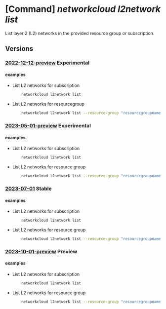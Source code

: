 # [Command] _networkcloud l2network list_

List layer 2 (L2) networks in the provided resource group or subscription.

## Versions

### [2022-12-12-preview](/Resources/mgmt-plane/L3N1YnNjcmlwdGlvbnMve30vcHJvdmlkZXJzL21pY3Jvc29mdC5uZXR3b3JrY2xvdWQvbDJuZXR3b3Jrcw==/2022-12-12-preview.xml) **Experimental**

<!-- mgmt-plane /subscriptions/{}/providers/microsoft.networkcloud/l2networks 2022-12-12-preview -->
<!-- mgmt-plane /subscriptions/{}/resourcegroups/{}/providers/microsoft.networkcloud/l2networks 2022-12-12-preview -->

#### examples

- List L2 networks for subscription
    ```bash
        networkcloud l2network list
    ```

- List L2 networks for resourcegroup
    ```bash
        networkcloud l2network list --resource-group "resourcegroupname"
    ```

### [2023-05-01-preview](/Resources/mgmt-plane/L3N1YnNjcmlwdGlvbnMve30vcHJvdmlkZXJzL21pY3Jvc29mdC5uZXR3b3JrY2xvdWQvbDJuZXR3b3Jrcw==/2023-05-01-preview.xml) **Experimental**

<!-- mgmt-plane /subscriptions/{}/providers/microsoft.networkcloud/l2networks 2023-05-01-preview -->
<!-- mgmt-plane /subscriptions/{}/resourcegroups/{}/providers/microsoft.networkcloud/l2networks 2023-05-01-preview -->

#### examples

- List L2 networks for subscription
    ```bash
        networkcloud l2network list
    ```

- List L2 networks for resource group
    ```bash
        networkcloud l2network list --resource-group "resourcegroupname"
    ```

### [2023-07-01](/Resources/mgmt-plane/L3N1YnNjcmlwdGlvbnMve30vcHJvdmlkZXJzL21pY3Jvc29mdC5uZXR3b3JrY2xvdWQvbDJuZXR3b3Jrcw==/2023-07-01.xml) **Stable**

<!-- mgmt-plane /subscriptions/{}/providers/microsoft.networkcloud/l2networks 2023-07-01 -->
<!-- mgmt-plane /subscriptions/{}/resourcegroups/{}/providers/microsoft.networkcloud/l2networks 2023-07-01 -->

#### examples

- List L2 networks for subscription
    ```bash
        networkcloud l2network list
    ```

- List L2 networks for resource group
    ```bash
        networkcloud l2network list --resource-group "resourcegroupname"
    ```

### [2023-10-01-preview](/Resources/mgmt-plane/L3N1YnNjcmlwdGlvbnMve30vcHJvdmlkZXJzL21pY3Jvc29mdC5uZXR3b3JrY2xvdWQvbDJuZXR3b3Jrcw==/2023-10-01-preview.xml) **Preview**

<!-- mgmt-plane /subscriptions/{}/providers/microsoft.networkcloud/l2networks 2023-10-01-preview -->
<!-- mgmt-plane /subscriptions/{}/resourcegroups/{}/providers/microsoft.networkcloud/l2networks 2023-10-01-preview -->

#### examples

- List L2 networks for subscription
    ```bash
        networkcloud l2network list
    ```

- List L2 networks for resource group
    ```bash
        networkcloud l2network list --resource-group "resourcegroupname"
    ```
